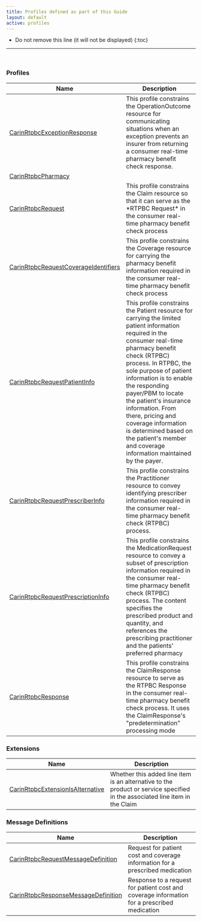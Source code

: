 ```yaml
---
title: Profiles defined as part of this Guide
layout: default
active: profiles
---
```


<!-- { :.no_toc } -->

<!-- TOC  the css styling for this is \pages\assets\css\project.css under 'markdown-toc'-->

* Do not remove this line (it will not be displayed)
{:toc}

<!-- end TOC -->

---
<br />

### Profiles

<table>
<thead>
<tr>
<th>Name</th>
<th>Description</th>
</tr>
</thead>
<tbody>
<tr>
<td><a href="StructureDefinition-carin-rtpbc-OperationOutcome.html">CarinRtpbcExceptionResponse</a></td>
<td>This profile constrains the OperationOutcome resource for communicating situations when an exception prevents an insurer from returning a consumer real-time pharmacy benefit check response.</td>
</tr>
<tr>
<td><a href="StructureDefinition-carin-rtpbc-pharmacy-Organization.html">CarinRtpbcPharmacy</a></td>
<td></td>
</tr>
<tr>
<td><a href="StructureDefinition-carin-rtpbc-request-Claim.html">CarinRtpbcRequest</a></td>
<td>This profile constrains the Claim resource so that it can serve as the *RTPBC Request* in the consumer real-time pharmacy benefit check process</td>
</tr>
<tr>
<td><a href="StructureDefinition-carin-rtpbc-Coverage.html">CarinRtpbcRequestCoverageIdentifiers</a></td>
<td>This profile constrains the Coverage resource for carrying the pharmacy benefit information required in the consumer real-time pharmacy benefit check process</td>
</tr>
<tr>
<td><a href="StructureDefinition-carin-rtpbc-Patient.html">CarinRtpbcRequestPatientInfo</a></td>
<td>This profile constrains the Patient resource for carrying the limited patient information required in the consumer real-time pharmacy benefit check (RTPBC) process. In RTPBC, the sole purpose of patient information is to enable the responding payer/PBM to locate the patient's insurance information. From there, pricing and coverage information is determined based on the patient's member and coverage information maintained by the payer. </td>
</tr>
<tr>
<td><a href="StructureDefinition-carin-rtpbc-Practitioner.html">CarinRtpbcRequestPrescriberInfo</a></td>
<td>This profile constrains the Practitioner resource to convey identifying prescriber information required in the consumer real-time pharmacy benefit check (RTPBC) process.</td>
</tr>
<tr>
<td><a href="StructureDefinition-carin-rtpbc-MedicationRequest.html">CarinRtpbcRequestPrescriptionInfo</a></td>
<td>This profile constrains the MedicationRequest resource to convey a subset of prescription information required in the consumer real-time pharmacy benefit check (RTPBC) process. The content specifies the prescribed product and quantity, and references the prescribing practitioner and the patients' preferred pharmacy</td>
</tr>
<tr>
<td><a href="StructureDefinition-carin-rtpbc-ClaimResponse.html">CarinRtpbcResponse</a></td>
<td>This profile constrains the ClaimResponse resource to serve as the RTPBC Response in the consumer real-time pharmacy benefit check process. It uses the ClaimResponse's "predetermination" processing mode</td>
</tr>
</tbody>
</table>


### Extensions

<table>
<thead>
<tr>
<th>Name</th>
<th>Description</th>
</tr>
</thead>
<tbody>
<tr>
<td><a href="StructureDefinition-carin-rtpbc-extension-isAlternative.html">CarinRtpbcExtensionIsAlternative</a></td>
<td>Whether this added line item is an alternative to the product or service specified in the associated line item in the Claim</td>
</tr>
</tbody>
</table>



### Message Definitions

<table>
<thead>
<tr>
<th>Name</th>
<th>Description</th>
</tr>
</thead>
<tbody>
<tr>
<td><a href="MessageDefinition-carin-rtpbc-request-message-definition.html">CarinRtpbcRequestMessageDefinition</a></td>
<td>Request for patient cost and coverage information for a prescribed medication</td>
</tr>
<tr>
<td><a href="MessageDefinition-carin-rtpbc-response-message-definition.html">CarinRtpbcResponseMessageDefinition</a></td>
<td>Response to a request for patient cost and coverage information for a prescribed medication</td>
</tr>
</tbody>
</table>